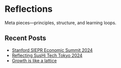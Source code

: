 # Reflections

Meta pieces—principles, structure, and learning loops.

## Recent Posts
- [Stanford SIEPR Economic Summit 2024](siepr.md)
- [Reflecting SusHi Tech Tokyo 2024](sushi24.md)
- [Growth is like a lattice](lattice.md)
